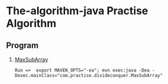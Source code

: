 # The-algorithm-java Practise Algorithm

## Program

1. [MaxSubArray](/src/main/java/com/practise/divideconquer/MaxSubArray.java)
    ```
    Run =>  export MAVEN_OPTS="-ea"; mvn exec:java -Dea -Dexec.mainClass="com.practise.divideconquer.MaxSubArray"
    ```
